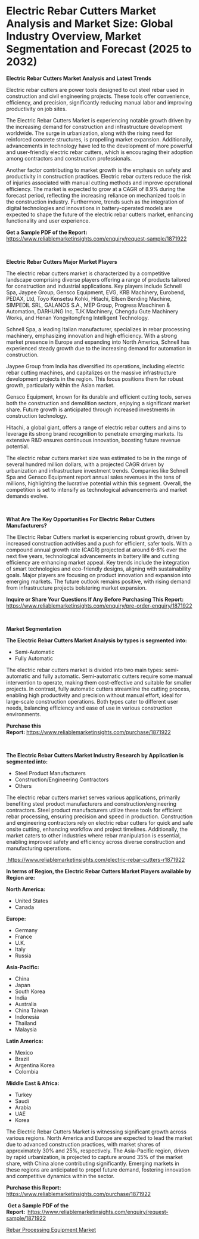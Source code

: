 <p><h1>Electric Rebar Cutters Market Analysis and Market Size: Global Industry Overview, Market Segmentation and Forecast (2025 to 2032)</h1></p><p><strong>Electric Rebar Cutters Market Analysis and Latest Trends</strong></p>
<p><p>Electric rebar cutters are power tools designed to cut steel rebar used in construction and civil engineering projects. These tools offer convenience, efficiency, and precision, significantly reducing manual labor and improving productivity on job sites.</p><p>The Electric Rebar Cutters Market is experiencing notable growth driven by the increasing demand for construction and infrastructure development worldwide. The surge in urbanization, along with the rising need for reinforced concrete structures, is propelling market expansion. Additionally, advancements in technology have led to the development of more powerful and user-friendly electric rebar cutters, which is encouraging their adoption among contractors and construction professionals.</p><p>Another factor contributing to market growth is the emphasis on safety and productivity in construction practices. Electric rebar cutters reduce the risk of injuries associated with manual cutting methods and improve operational efficiency. The market is expected to grow at a CAGR of 8.9% during the forecast period, reflecting the increasing reliance on mechanized tools in the construction industry. Furthermore, trends such as the integration of digital technologies and innovations in battery-operated models are expected to shape the future of the electric rebar cutters market, enhancing functionality and user experience.</p></p>
<p><strong>Get a Sample PDF of the Report:&nbsp;</strong> <a href="https://www.reliablemarketinsights.com/enquiry/request-sample/1871922?utm_campaign=2129&utm_medium=2&utm_source=Github&utm_content=ia&utm_term=16022025&utm_id=electric-rebar-cutters">https://www.reliablemarketinsights.com/enquiry/request-sample/1871922</a></p>
<p>&nbsp;</p>
<p><strong>Electric Rebar Cutters Major Market Players</strong></p>
<p><p>The electric rebar cutters market is characterized by a competitive landscape comprising diverse players offering a range of products tailored for construction and industrial applications. Key players include Schnell Spa, Jaypee Group, Gensco Equipment, EVG, KRB Machinery, Eurobend, PEDAX, Ltd, Toyo Kensetsu Kohki, Hitachi, Ellsen Bending Machine, SIMPEDIL SRL, GALANOS S.A., MEP Group, Progress Maschinen & Automation, DARHUNG Inc, TJK Machinery, Chengdu Gute Machinery Works, and Henan Yongyitongfeng Intelligent Technology.</p><p>Schnell Spa, a leading Italian manufacturer, specializes in rebar processing machinery, emphasizing innovation and high efficiency. With a strong market presence in Europe and expanding into North America, Schnell has experienced steady growth due to the increasing demand for automation in construction. </p><p>Jaypee Group from India has diversified its operations, including electric rebar cutting machines, and capitalizes on the massive infrastructure development projects in the region. This focus positions them for robust growth, particularly within the Asian market.</p><p>Gensco Equipment, known for its durable and efficient cutting tools, serves both the construction and demolition sectors, enjoying a significant market share. Future growth is anticipated through increased investments in construction technology.</p><p>Hitachi, a global giant, offers a range of electric rebar cutters and aims to leverage its strong brand recognition to penetrate emerging markets. Its extensive R&D ensures continuous innovation, boosting future revenue potential.</p><p>The electric rebar cutters market size was estimated to be in the range of several hundred million dollars, with a projected CAGR driven by urbanization and infrastructure investment trends. Companies like Schnell Spa and Gensco Equipment report annual sales revenues in the tens of millions, highlighting the lucrative potential within this segment. Overall, the competition is set to intensify as technological advancements and market demands evolve.</p></p>
<p>&nbsp;</p>
<p><strong>What Are The Key Opportunities For Electric Rebar Cutters Manufacturers?</strong></p>
<p><p>The Electric Rebar Cutters market is experiencing robust growth, driven by increased construction activities and a push for efficient, safer tools. With a compound annual growth rate (CAGR) projected at around 6-8% over the next five years, technological advancements in battery life and cutting efficiency are enhancing market appeal. Key trends include the integration of smart technologies and eco-friendly designs, aligning with sustainability goals. Major players are focusing on product innovation and expansion into emerging markets. The future outlook remains positive, with rising demand from infrastructure projects bolstering market expansion.</p></p>
<p><strong>Inquire or Share Your Questions If Any Before Purchasing This Report:</strong> <a href="https://www.reliablemarketinsights.com/enquiry/pre-order-enquiry/1871922?utm_campaign=2129&utm_medium=2&utm_source=Github&utm_content=ia&utm_term=16022025&utm_id=electric-rebar-cutters">https://www.reliablemarketinsights.com/enquiry/pre-order-enquiry/1871922</a></p>
<p>&nbsp;</p>
<p><strong>Market Segmentation</strong></p>
<p><strong>The Electric Rebar Cutters Market Analysis by types is segmented into:</strong></p>
<p><ul><li>Semi-Automatic</li><li>Fully Automatic</li></ul></p>
<p><p>The electric rebar cutters market is divided into two main types: semi-automatic and fully automatic. Semi-automatic cutters require some manual intervention to operate, making them cost-effective and suitable for smaller projects. In contrast, fully automatic cutters streamline the cutting process, enabling high productivity and precision without manual effort, ideal for large-scale construction operations. Both types cater to different user needs, balancing efficiency and ease of use in various construction environments.</p></p>
<p><strong>Purchase this Report:&nbsp;</strong><a href="https://www.reliablemarketinsights.com/purchase/1871922?utm_campaign=2129&utm_medium=2&utm_source=Github&utm_content=ia&utm_term=16022025&utm_id=electric-rebar-cutters">https://www.reliablemarketinsights.com/purchase/1871922</a></p>
<p>&nbsp;</p>
<p><strong>The Electric Rebar Cutters Market Industry Research by Application is segmented into:</strong></p>
<p><ul><li>Steel Product Manufacturers</li><li>Construction/Engineering Contractors</li><li>Others</li></ul></p>
<p><p>The electric rebar cutters market serves various applications, primarily benefiting steel product manufacturers and construction/engineering contractors. Steel product manufacturers utilize these tools for efficient rebar processing, ensuring precision and speed in production. Construction and engineering contractors rely on electric rebar cutters for quick and safe onsite cutting, enhancing workflow and project timelines. Additionally, the market caters to other industries where rebar manipulation is essential, enabling improved safety and efficiency across diverse construction and manufacturing operations.</p></p>
<p><a href="https://www.reliablemarketinsights.com/electric-rebar-cutters-r1871922?utm_campaign=2129&utm_medium=2&utm_source=Github&utm_content=ia&utm_term=16022025&utm_id=electric-rebar-cutters">&nbsp;https://www.reliablemarketinsights.com/electric-rebar-cutters-r1871922</a></p>
<p><strong>In terms of Region, the Electric Rebar Cutters Market Players available by Region are:</strong></p>
<p>
    <p> <strong> North America: </strong>
        <ul>
            <li>United States</li>
            <li>Canada</li>
        </ul>
        </p> 
    <p> <strong> Europe: </strong>
        <ul>
            <li>Germany</li>
            <li>France</li>
            <li>U.K.</li>
            <li>Italy</li>
            <li>Russia</li>
        </ul>
        </p> 
    <p> <strong> Asia-Pacific: </strong>
        <ul>
            <li>China</li>
            <li>Japan</li>
            <li>South Korea</li>
            <li>India</li>
            <li>Australia</li>
            <li>China Taiwan</li>
            <li>Indonesia</li>
            <li>Thailand</li>
            <li>Malaysia</li>
        </ul>
        </p> 
    <p> <strong> Latin America: </strong>
        <ul>
            <li>Mexico</li>
            <li>Brazil</li>
            <li>Argentina Korea</li>
            <li>Colombia</li>
        </ul>
        </p> 
    <p> <strong> Middle East & Africa: </strong>
        <ul>
            <li>Turkey</li>
            <li>Saudi</li>
            <li>Arabia</li>
            <li>UAE</li>
            <li>Korea</li>
        </ul>
    </p>
    </p>
<p><p>The Electric Rebar Cutters Market is witnessing significant growth across various regions. North America and Europe are expected to lead the market due to advanced construction practices, with market shares of approximately 30% and 25%, respectively. The Asia-Pacific region, driven by rapid urbanization, is projected to capture around 35% of the market share, with China alone contributing significantly. Emerging markets in these regions are anticipated to propel future demand, fostering innovation and competitive dynamics within the sector.</p></p>
<p><strong>Purchase this Report: </strong><a href="https://www.reliablemarketinsights.com/purchase/1871922?utm_campaign=2129&utm_medium=2&utm_source=Github&utm_content=ia&utm_term=16022025&utm_id=electric-rebar-cutters">https://www.reliablemarketinsights.com/purchase/1871922</a></p>
<p>&nbsp;<strong>Get a Sample PDF of the Report:&nbsp;&nbsp;</strong><a href="https://www.reliablemarketinsights.com/enquiry/request-sample/1871922?utm_campaign=2129&utm_medium=2&utm_source=Github&utm_content=ia&utm_term=16022025&utm_id=electric-rebar-cutters">https://www.reliablemarketinsights.com/enquiry/request-sample/1871922</a></p>
<p><strong></strong></p>
<p><p><a href="https://github.com/jerhoskinson197676/Market-Research-Report-List-1/blob/main/rebar-processing-equipment-market.md?utm_campaign=2129&utm_medium=2&utm_source=Github&utm_content=ia&utm_term=16022025&utm_id=electric-rebar-cutters">Rebar Processing Equipment Market</a></p></p>